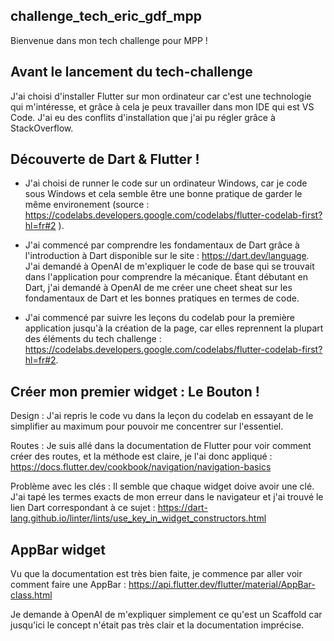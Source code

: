 ## challenge_tech_eric_gdf_mpp
Bienvenue dans mon tech challenge pour MPP !

## Avant le lancement du tech-challenge
J'ai choisi d'installer Flutter sur mon ordinateur car c'est une technologie qui m'intéresse, et grâce à cela je peux travailler dans mon IDE qui est VS Code. J'ai eu des conflits d'installation que j'ai pu régler grâce à StackOverflow.

## Découverte de  Dart & Flutter !

- J'ai choisi de runner le code sur un ordinateur Windows, car je code sous Windows et cela semble être une bonne pratique de garder le même environement (source :  https://codelabs.developers.google.com/codelabs/flutter-codelab-first?hl=fr#2 ). 

- J'ai commencé par comprendre les fondamentaux de Dart grâce à l'introduction à Dart disponible sur le site : https://dart.dev/language. J'ai demandé à OpenAI de m'expliquer le code de base qui se trouvait dans l'application pour comprendre la mécanique. Étant débutant en Dart, j'ai demandé à OpenAI de me créer une cheet sheat sur les fondamentaux de Dart et les bonnes pratiques en termes de code.

- J'ai commencé par suivre les leçons du codelab pour la première application jusqu'à la création de la page, car elles reprennent la plupart des éléments du tech challenge : https://codelabs.developers.google.com/codelabs/flutter-codelab-first?hl=fr#2.

## Créer mon premier widget : Le Bouton ! 

Design : 
    J'ai repris le code vu dans la leçon du codelab en essayant de le simplifier au maximum pour pouvoir me concentrer sur l'essentiel.

Routes : 
    Je suis allé dans la documentation de Flutter pour voir comment créer des routes, et la méthode est claire, je l'ai donc appliqué : https://docs.flutter.dev/cookbook/navigation/navigation-basics


Problème avec les clés :
    Il semble que chaque widget doive avoir une clé. J'ai tapé les termes exacts de mon erreur dans le navigateur et j'ai trouvé le lien Dart correspondant à ce sujet : https://dart-lang.github.io/linter/lints/use_key_in_widget_constructors.html

## AppBar widget

Vu que la documentation est très bien faite, je commence par aller voir comment faire une AppBar : https://api.flutter.dev/flutter/material/AppBar-class.html

Je demande à OpenAI de m'expliquer simplement ce qu'est un Scaffold car jusqu'ici le concept n'était pas très clair et la documentation imprécise.

